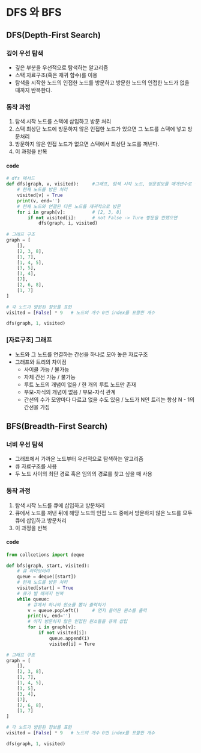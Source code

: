 # DFS 와 BFS

## DFS(Depth-First Search)

### 깊이 우선 탐색

- 깊은 부분을 우선적으로 탐색하는 알고리즘
- 스택 자료구조(혹은 재귀 함수)를 이용
- 탐색을 시작한 노드의 인접한 노드를 방문하고 방문한 노드의 인접한 노드가 없을 때까지 반복한다.

### 동작 과정

1. 탐색 시작 노드를 스택에 삽입하고 방문 처리
2. 스택 최상단 노드에 방문하지 않은 인접한 노드가 있으면 그 노드를 스택에 넣고 방문처리
3. 방문하지 않은 인접 노드가 없으면 스택에서 최상단 노드를 꺼낸다.
4. 이 과정을 반복

#### code

```python	
# dfs 메서드
def dfs(graph, v, visited):		#그래프, 탐색 시작 노드, 방문정보를 매개변수로 넣어줌
    # 현재 노드를 방문 처리
    visited[v] = True
    print(v, end='')
    # 현재 노드와 연결된 다른 노드를 재귀적으로 방문
    for i in graph[v]:			# [2, 3, 8]
        if not visited[i]:		# not False -> Ture 방문을 안했으면
            dfs(graph, i, visited)
            
# 그래프 구조
graph = [
    [],
    [2, 3, 8],
    [1, 7],
    [1, 4, 5],
    [3, 5],
    [3, 4],
    [7],
    [2, 6, 8],
    [1, 7]
]

# 각 노드가 방문된 정보를 표현
visited = [False] * 9	# 노드의 개수 0번 index를 포함한 개수

dfs(graph, 1, visited)
```

### [자료구조] 그래프

- 노드와 그 노드를 연결하는 간선을 하나로 모아 놓은 자료구조
- 그래프와 트리의 차이점
  - 사이클 가능 / 불가능
  - 자체 간선 가능 / 불가능
  - 루트 노드의 개념이 없음 / 한 개의 루트 노드만 존재
  - 부모-자식의 개념이 없음 / 부모-자식 관계
  - 간선의 수가 모양마다 다르고 없을 수도 있음 / 노드가 N인 트리는 항상 N - 1의 간선을 가짐

## BFS(Breadth-First Search)

### 너비 우선 탐색

- 그래프에서 가까운 노드부터 우선적으로 탐색하는 알고리즘
- 큐 자료구조를 사용
- 두 노드 사이의 최단 경로 혹은 임의의 경로를 찾고 싶을 때 사용

### 동작 과정

1. 탐색 시작 노드를 큐에 삽입하고 방문처리
2. 큐에서 노드를 꺼낸 뒤에 해당 노드의 인접 노드 중에서 방문하지 않은 노드를 모두 큐에 삽입하고 방문처리
3. 이 과정을 반복

####  code 

```python
from collcetions import deque

def bfs(graph, start, visited):
    # 큐 라이브러리
    queue = deque([start])
    # 현재 노드를 방문 처리
    visited[start] = True
    # 큐가 빌 때까지 반복
    while queue:
        # 큐에서 하나의 원소를 뽑아 출력하기
        v = queue.popleft()		# 먼저 들어온 원소를 출력
        print(v, end='')
        # 아직 방문하지 않은 인접한 원소들을 큐에 삽입
        for i in graph[v]:
            if not visited[i]:
                queue.append(i)
                visited[i] = Ture

# 그래프 구조
graph = [
    [],
    [2, 3, 8],
    [1, 7],
    [1, 4, 5],
    [3, 5],
    [3, 4],
    [7],
    [2, 6, 8],
    [1, 7]
]

# 각 노드가 방문된 정보를 표현
visited = [False] * 9	# 노드의 개수 0번 index를 포함한 개수

dfs(graph, 1, visited)
```

